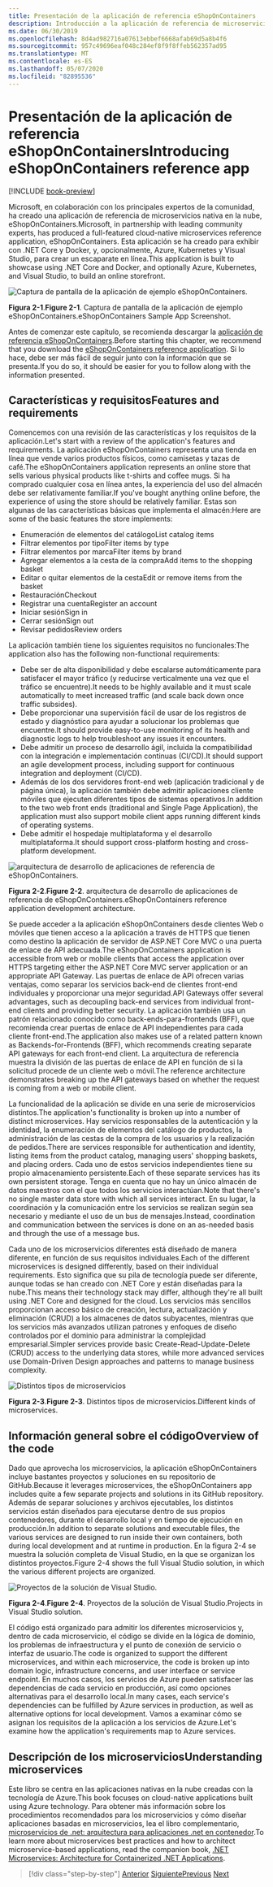 ```yaml
---
title: Presentación de la aplicación de referencia eShopOnContainers
description: Introducción a la aplicación de referencia de microservicios nativos en la nube de eShopOnContainers para ASP.NET Core y Azure.
ms.date: 06/30/2019
ms.openlocfilehash: 8d4ad982716a07613ebbef6668afab69d5a8b4f6
ms.sourcegitcommit: 957c49696eaf048c284ef8f9f8ffeb562357ad95
ms.translationtype: MT
ms.contentlocale: es-ES
ms.lasthandoff: 05/07/2020
ms.locfileid: "82895536"
---
```

# <a name="introducing-eshoponcontainers-reference-app"></a><span data-ttu-id="5ab59-103">Presentación de la aplicación de referencia eShopOnContainers</span><span class="sxs-lookup"><span data-stu-id="5ab59-103">Introducing eShopOnContainers reference app</span></span>

[!INCLUDE [book-preview](../../../includes/book-preview.md)]

<span data-ttu-id="5ab59-104">Microsoft, en colaboración con los principales expertos de la comunidad, ha creado una aplicación de referencia de microservicios nativa en la nube, eShopOnContainers.</span><span class="sxs-lookup"><span data-stu-id="5ab59-104">Microsoft, in partnership with leading community experts, has produced a full-featured cloud-native microservices reference application, eShopOnContainers.</span></span> <span data-ttu-id="5ab59-105">Esta aplicación se ha creado para exhibir con .NET Core y Docker, y, opcionalmente, Azure, Kubernetes y Visual Studio, para crear un escaparate en línea.</span><span class="sxs-lookup"><span data-stu-id="5ab59-105">This application is built to showcase using .NET Core and Docker, and optionally Azure, Kubernetes, and Visual Studio, to build an online storefront.</span></span>

![Captura de pantalla de la aplicación de ejemplo eShopOnContainers.](./media/eshoponcontainers-sample-app-screenshot.png)

<span data-ttu-id="5ab59-107">**Figura 2-1**.</span><span class="sxs-lookup"><span data-stu-id="5ab59-107">**Figure 2-1**.</span></span> <span data-ttu-id="5ab59-108">Captura de pantalla de la aplicación de ejemplo eShopOnContainers.</span><span class="sxs-lookup"><span data-stu-id="5ab59-108">eShopOnContainers Sample App Screenshot.</span></span>

<span data-ttu-id="5ab59-109">Antes de comenzar este capítulo, se recomienda descargar la [aplicación de referencia eShopOnContainers](https://github.com/dotnet-architecture/eShopOnContainers).</span><span class="sxs-lookup"><span data-stu-id="5ab59-109">Before starting this chapter, we recommend that you download the [eShopOnContainers reference application](https://github.com/dotnet-architecture/eShopOnContainers).</span></span> <span data-ttu-id="5ab59-110">Si lo hace, debe ser más fácil de seguir junto con la información que se presenta.</span><span class="sxs-lookup"><span data-stu-id="5ab59-110">If you do so, it should be easier for you to follow along with the information presented.</span></span>

## <a name="features-and-requirements"></a><span data-ttu-id="5ab59-111">Características y requisitos</span><span class="sxs-lookup"><span data-stu-id="5ab59-111">Features and requirements</span></span>

<span data-ttu-id="5ab59-112">Comencemos con una revisión de las características y los requisitos de la aplicación.</span><span class="sxs-lookup"><span data-stu-id="5ab59-112">Let's start with a review of the application's features and requirements.</span></span> <span data-ttu-id="5ab59-113">La aplicación eShopOnContainers representa una tienda en línea que vende varios productos físicos, como camisetas y tazas de café.</span><span class="sxs-lookup"><span data-stu-id="5ab59-113">The eShopOnContainers application represents an online store that sells various physical products like t-shirts and coffee mugs.</span></span> <span data-ttu-id="5ab59-114">Si ha comprado cualquier cosa en línea antes, la experiencia del uso del almacén debe ser relativamente familiar.</span><span class="sxs-lookup"><span data-stu-id="5ab59-114">If you've bought anything online before, the experience of using the store should be relatively familiar.</span></span> <span data-ttu-id="5ab59-115">Estas son algunas de las características básicas que implementa el almacén:</span><span class="sxs-lookup"><span data-stu-id="5ab59-115">Here are some of the basic features the store implements:</span></span>

- <span data-ttu-id="5ab59-116">Enumeración de elementos del catálogo</span><span class="sxs-lookup"><span data-stu-id="5ab59-116">List catalog items</span></span>
- <span data-ttu-id="5ab59-117">Filtrar elementos por tipo</span><span class="sxs-lookup"><span data-stu-id="5ab59-117">Filter items by type</span></span>
- <span data-ttu-id="5ab59-118">Filtrar elementos por marca</span><span class="sxs-lookup"><span data-stu-id="5ab59-118">Filter items by brand</span></span>
- <span data-ttu-id="5ab59-119">Agregar elementos a la cesta de la compra</span><span class="sxs-lookup"><span data-stu-id="5ab59-119">Add items to the shopping basket</span></span>
- <span data-ttu-id="5ab59-120">Editar o quitar elementos de la cesta</span><span class="sxs-lookup"><span data-stu-id="5ab59-120">Edit or remove items from the basket</span></span>
- <span data-ttu-id="5ab59-121">Restauración</span><span class="sxs-lookup"><span data-stu-id="5ab59-121">Checkout</span></span>
- <span data-ttu-id="5ab59-122">Registrar una cuenta</span><span class="sxs-lookup"><span data-stu-id="5ab59-122">Register an account</span></span>
- <span data-ttu-id="5ab59-123">Iniciar sesión</span><span class="sxs-lookup"><span data-stu-id="5ab59-123">Sign in</span></span>
- <span data-ttu-id="5ab59-124">Cerrar sesión</span><span class="sxs-lookup"><span data-stu-id="5ab59-124">Sign out</span></span>
- <span data-ttu-id="5ab59-125">Revisar pedidos</span><span class="sxs-lookup"><span data-stu-id="5ab59-125">Review orders</span></span>

<span data-ttu-id="5ab59-126">La aplicación también tiene los siguientes requisitos no funcionales:</span><span class="sxs-lookup"><span data-stu-id="5ab59-126">The application also has the following non-functional requirements:</span></span>

- <span data-ttu-id="5ab59-127">Debe ser de alta disponibilidad y debe escalarse automáticamente para satisfacer el mayor tráfico (y reducirse verticalmente una vez que el tráfico se encuentre).</span><span class="sxs-lookup"><span data-stu-id="5ab59-127">It needs to be highly available and it must scale automatically to meet increased traffic (and scale back down once traffic subsides).</span></span>
- <span data-ttu-id="5ab59-128">Debe proporcionar una supervisión fácil de usar de los registros de estado y diagnóstico para ayudar a solucionar los problemas que encuentre.</span><span class="sxs-lookup"><span data-stu-id="5ab59-128">It should provide easy-to-use monitoring of its health and diagnostic logs to help troubleshoot any issues it encounters.</span></span>
- <span data-ttu-id="5ab59-129">Debe admitir un proceso de desarrollo ágil, incluida la compatibilidad con la integración e implementación continuas (CI/CD).</span><span class="sxs-lookup"><span data-stu-id="5ab59-129">It should support an agile development process, including support for continuous integration and deployment (CI/CD).</span></span>
- <span data-ttu-id="5ab59-130">Además de los dos servidores front-end web (aplicación tradicional y de página única), la aplicación también debe admitir aplicaciones cliente móviles que ejecuten diferentes tipos de sistemas operativos.</span><span class="sxs-lookup"><span data-stu-id="5ab59-130">In addition to the two web front ends (traditional and Single Page Application), the application must also support mobile client apps running different kinds of operating systems.</span></span>
- <span data-ttu-id="5ab59-131">Debe admitir el hospedaje multiplataforma y el desarrollo multiplataforma.</span><span class="sxs-lookup"><span data-stu-id="5ab59-131">It should support cross-platform hosting and cross-platform development.</span></span>

![arquitectura de desarrollo de aplicaciones de referencia de eShopOnContainers.](./media/eshoponcontainers-development-architecture.png)

<span data-ttu-id="5ab59-133">**Figura 2-2**.</span><span class="sxs-lookup"><span data-stu-id="5ab59-133">**Figure 2-2**.</span></span> <span data-ttu-id="5ab59-134">arquitectura de desarrollo de aplicaciones de referencia de eShopOnContainers.</span><span class="sxs-lookup"><span data-stu-id="5ab59-134">eShopOnContainers reference application development architecture.</span></span>

<span data-ttu-id="5ab59-135">Se puede acceder a la aplicación eShopOnContainers desde clientes Web o móviles que tienen acceso a la aplicación a través de HTTPS que tienen como destino la aplicación de servidor de ASP.NET Core MVC o una puerta de enlace de API adecuada.</span><span class="sxs-lookup"><span data-stu-id="5ab59-135">The eShopOnContainers application is accessible from web or mobile clients that access the application over HTTPS targeting either the ASP.NET Core MVC server application or an appropriate API Gateway.</span></span> <span data-ttu-id="5ab59-136">Las puertas de enlace de API ofrecen varias ventajas, como separar los servicios back-end de clientes front-end individuales y proporcionar una mejor seguridad.</span><span class="sxs-lookup"><span data-stu-id="5ab59-136">API Gateways offer several advantages, such as decoupling back-end services from individual front-end clients and providing better security.</span></span> <span data-ttu-id="5ab59-137">La aplicación también usa un patrón relacionado conocido como back-ends-para-frontends (BFF), que recomienda crear puertas de enlace de API independientes para cada cliente front-end.</span><span class="sxs-lookup"><span data-stu-id="5ab59-137">The application also makes use of a related pattern known as Backends-for-Frontends (BFF), which recommends creating separate API gateways for each front-end client.</span></span> <span data-ttu-id="5ab59-138">La arquitectura de referencia muestra la división de las puertas de enlace de API en función de si la solicitud procede de un cliente web o móvil.</span><span class="sxs-lookup"><span data-stu-id="5ab59-138">The reference architecture demonstrates breaking up the API gateways based on whether the request is coming from a web or mobile client.</span></span>

<span data-ttu-id="5ab59-139">La funcionalidad de la aplicación se divide en una serie de microservicios distintos.</span><span class="sxs-lookup"><span data-stu-id="5ab59-139">The application's functionality is broken up into a number of distinct microservices.</span></span> <span data-ttu-id="5ab59-140">Hay servicios responsables de la autenticación y la identidad, la enumeración de elementos del catálogo de productos, la administración de las cestas de la compra de los usuarios y la realización de pedidos.</span><span class="sxs-lookup"><span data-stu-id="5ab59-140">There are services responsible for authentication and identity, listing items from the product catalog, managing users' shopping baskets, and  placing orders.</span></span> <span data-ttu-id="5ab59-141">Cada uno de estos servicios independientes tiene su propio almacenamiento persistente.</span><span class="sxs-lookup"><span data-stu-id="5ab59-141">Each of these separate services has its own persistent storage.</span></span> <span data-ttu-id="5ab59-142">Tenga en cuenta que no hay un único almacén de datos maestros con el que todos los servicios interactúan.</span><span class="sxs-lookup"><span data-stu-id="5ab59-142">Note that there's no single master data store with which all services interact.</span></span> <span data-ttu-id="5ab59-143">En su lugar, la coordinación y la comunicación entre los servicios se realizan según sea necesario y mediante el uso de un bus de mensajes.</span><span class="sxs-lookup"><span data-stu-id="5ab59-143">Instead, coordination and communication between the services is done on an as-needed basis and through the use of a message bus.</span></span>

<span data-ttu-id="5ab59-144">Cada uno de los microservicios diferentes está diseñado de manera diferente, en función de sus requisitos individuales.</span><span class="sxs-lookup"><span data-stu-id="5ab59-144">Each of the different microservices is designed differently, based on their individual requirements.</span></span> <span data-ttu-id="5ab59-145">Esto significa que su pila de tecnología puede ser diferente, aunque todas se han creado con .NET Core y están diseñadas para la nube.</span><span class="sxs-lookup"><span data-stu-id="5ab59-145">This means their technology stack may differ, although they're all built using .NET Core and designed for the cloud.</span></span> <span data-ttu-id="5ab59-146">Los servicios más sencillos proporcionan acceso básico de creación, lectura, actualización y eliminación (CRUD) a los almacenes de datos subyacentes, mientras que los servicios más avanzados utilizan patrones y enfoques de diseño controlados por el dominio para administrar la complejidad empresarial.</span><span class="sxs-lookup"><span data-stu-id="5ab59-146">Simpler services provide basic Create-Read-Update-Delete (CRUD) access to the underlying data stores, while more advanced services use Domain-Driven Design approaches and patterns to manage business complexity.</span></span>

![Distintos tipos de microservicios](./media/different-kinds-of-microservices.png)

<span data-ttu-id="5ab59-148">**Figura 2-3**.</span><span class="sxs-lookup"><span data-stu-id="5ab59-148">**Figure 2-3**.</span></span> <span data-ttu-id="5ab59-149">Distintos tipos de microservicios.</span><span class="sxs-lookup"><span data-stu-id="5ab59-149">Different kinds of microservices.</span></span>

## <a name="overview-of-the-code"></a><span data-ttu-id="5ab59-150">Información general sobre el código</span><span class="sxs-lookup"><span data-stu-id="5ab59-150">Overview of the code</span></span>

<span data-ttu-id="5ab59-151">Dado que aprovecha los microservicios, la aplicación eShopOnContainers incluye bastantes proyectos y soluciones en su repositorio de GitHub.</span><span class="sxs-lookup"><span data-stu-id="5ab59-151">Because it leverages microservices, the eShopOnContainers app includes quite a few separate projects and solutions in its GitHub repository.</span></span> <span data-ttu-id="5ab59-152">Además de separar soluciones y archivos ejecutables, los distintos servicios están diseñados para ejecutarse dentro de sus propios contenedores, durante el desarrollo local y en tiempo de ejecución en producción.</span><span class="sxs-lookup"><span data-stu-id="5ab59-152">In addition to separate solutions and executable files, the various services are designed to run inside their own containers, both during local development and at runtime in production.</span></span> <span data-ttu-id="5ab59-153">En la figura 2-4 se muestra la solución completa de Visual Studio, en la que se organizan los distintos proyectos.</span><span class="sxs-lookup"><span data-stu-id="5ab59-153">Figure 2-4 shows the full Visual Studio solution, in which the various different projects are organized.</span></span>

![Proyectos de la solución de Visual Studio.](./media/projects-in-visual-studio-solution.png)

<span data-ttu-id="5ab59-155">**Figura 2-4**.</span><span class="sxs-lookup"><span data-stu-id="5ab59-155">**Figure 2-4**.</span></span> <span data-ttu-id="5ab59-156">Proyectos de la solución de Visual Studio.</span><span class="sxs-lookup"><span data-stu-id="5ab59-156">Projects in Visual Studio solution.</span></span>

<span data-ttu-id="5ab59-157">El código está organizado para admitir los diferentes microservicios y, dentro de cada microservicio, el código se divide en la lógica de dominio, los problemas de infraestructura y el punto de conexión de servicio o interfaz de usuario.</span><span class="sxs-lookup"><span data-stu-id="5ab59-157">The code is organized to support the different microservices, and within each microservice, the code is broken up into domain logic, infrastructure concerns, and user interface or service endpoint.</span></span> <span data-ttu-id="5ab59-158">En muchos casos, los servicios de Azure pueden satisfacer las dependencias de cada servicio en producción, así como opciones alternativas para el desarrollo local.</span><span class="sxs-lookup"><span data-stu-id="5ab59-158">In many cases, each service's dependencies can be fulfilled by Azure services in production, as well as alternative options for local development.</span></span> <span data-ttu-id="5ab59-159">Vamos a examinar cómo se asignan los requisitos de la aplicación a los servicios de Azure.</span><span class="sxs-lookup"><span data-stu-id="5ab59-159">Let's examine how the application's requirements map to Azure services.</span></span>

## <a name="understanding-microservices"></a><span data-ttu-id="5ab59-160">Descripción de los microservicios</span><span class="sxs-lookup"><span data-stu-id="5ab59-160">Understanding microservices</span></span>

<span data-ttu-id="5ab59-161">Este libro se centra en las aplicaciones nativas en la nube creadas con la tecnología de Azure.</span><span class="sxs-lookup"><span data-stu-id="5ab59-161">This book focuses on cloud-native applications built using Azure technology.</span></span> <span data-ttu-id="5ab59-162">Para obtener más información sobre los procedimientos recomendados para los microservicios y cómo diseñar aplicaciones basadas en microservicios, lea el libro complementario, [microservicios de .net: arquitectura para aplicaciones .net en contenedor](https://dotnet.microsoft.com/download/thank-you/microservices-architecture-ebook).</span><span class="sxs-lookup"><span data-stu-id="5ab59-162">To learn more about microservices best practices and how to architect microservice-based applications, read the companion book, [.NET Microservices: Architecture for Containerized .NET Applications](https://dotnet.microsoft.com/download/thank-you/microservices-architecture-ebook).</span></span>

>[!div class="step-by-step"]
><span data-ttu-id="5ab59-163">[Anterior](candidate-apps.md)
>[Siguiente](map-eshoponcontainers-azure-services.md)</span><span class="sxs-lookup"><span data-stu-id="5ab59-163">[Previous](candidate-apps.md)
[Next](map-eshoponcontainers-azure-services.md)</span></span>
